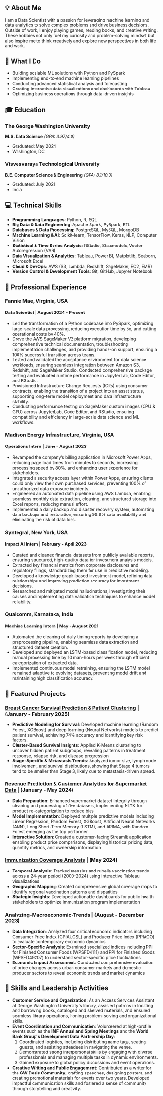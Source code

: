 ## 💡 About Me
I am a Data Scientist with a passion for leveraging machine learning and data analytics to solve complex problems and drive business decisions. Outside of work, I enjoy playing games, reading books, and creative writing. These hobbies not only fuel my curiosity and problem-solving mindset but also inspire me to think creatively and explore new perspectives in both life and work.

## 🎯 What I Do
<!--**Data Scientist specializing in**: -->
- Building scalable ML solutions with Python and PySpark
- Implementing end-to-end machine learning pipelines
- Conducting advanced statistical analysis and forecasting
- Creating interactive data visualizations and dashboards with Tableau
- Optimizing business operations through data-driven insights 


## 🎓 Education
### The George Washington University
**M.S. Data Science** _(GPA: 3.97/4.0)_
- Graduated: May 2024
- Washington, DC

### Visvesvaraya Technological University
**B.E. Computer Science & Engineering** _(GPA: 8.1/10.0)_
- Graduated: July 2021
- India


## 💻 Technical Skills
- **Programming Languages**: Python, R, SQL
- **Big Data & Data Engineering**: Apache Spark, PySpark, ETL
- **Databases & Data Processing**: PostgreSQL, MySQL, MongoDB
- **Machine Learning & AI**: Scikit-learn, TensorFlow, Keras, NLP, Computer Vision
- **Statistical & Time Series Analysis**: RStudio, Statsmodels, Vector Autoregression (VAR)
- **Data Visualization & Analytics**: Tableau, Power BI, Matplotlib, Seaborn, Microsoft Excel
- **Cloud & DevOps**: AWS (S3, Lambda, Redshift, SageMaker, EC2, EMR)
- **Version Control & Development Tools**: Git, GitHub, Jupyter Notebook


## 💼 Professional Experience
### Fannie Mae, Virginia, USA
#### Data Scientist | August 2024 - Present
- Led the transformation of a Python codebase into PySpark, optimizing large-scale data processing, reducing execution time by 5x, and cutting operational costs by 40%.
- Drove the AWS SageMaker V2 platform migration, developing comprehensive technical documentation, troubleshooting implementation challenges, and providing hands-on support, ensuring a 100% successful transition across teams.
- Tested and validated the acceptance environment for data science workloads, ensuring seamless integration between Amazon S3, Redshift, and SageMaker Studio. Conducted comprehensive package testing and evaluated runtime performance in JupyterLab, Code Editor, and RStudio.
- Provisioned Infrastructure Change Requests (ICRs) using consumer contracts, enabling the transition of a project into an asset status, supporting long-term model deployment and data infrastructure stability.
- Conducting performance testing on SageMaker custom images (CPU & GPU) across JupyterLab, Code Editor, and RStudio, ensuring compatibility and efficiency in large-scale data science and ML workflows.


### Madison Energy Infrastructure, Virginia, USA
#### Operations Intern | June - August 2023
- Revamped the company’s billing application in Microsoft Power Apps, reducing page load times from minutes to seconds, increasing processing speed by 80%, and enhancing user experience for stakeholders.
- Integrated a security access layer within Power Apps, ensuring clients could only view their own purchased services, preventing 100% of unauthorized data exposure incidents.
- Engineered an automated data pipeline using AWS Lambda, enabling seamless monthly data extraction, cleaning, and structured storage into Excel reports, reducing manual effort.
- Implemented a daily backup and disaster recovery system, automating data backups and restoration, ensuring 99.9% data availability and eliminating the risk of data loss.

### Syntegral, New York, USA
#### Impact AI Intern | February - April 2023
- Curated and cleaned financial datasets from publicly available reports, ensuring structured, high-quality data for investment analysis models.
- Extracted key financial metrics from corporate disclosures and regulatory filings, standardizing them for use in predictive modeling.
- Developed a knowledge graph-based investment model, refining data relationships and improving prediction accuracy for investment decisions.
- Researched and mitigated model hallucinations, investigating their causes and implementing data validation techniques to enhance model reliability.

### Qualcomm, Karnataka, India
#### Machine Learning Intern | May - August 2021
- Automated the cleaning of daily timing reports by developing a preprocessing pipeline, enabling seamless data extraction and structured dataset creation.
- Developed and deployed an LSTM-based classification model, reducing manual processing time by 10 man-hours per week through efficient categorization of extracted data.
- Implemented continuous model retraining, ensuring the LSTM model remained adaptive to evolving datasets, preventing model drift and maintaining high classification accuracy.


## 🚀 Featured Projects
<!--### <a href="https://github.com/sowmyamaddali/Medical-Text-Classification" target="_blank" rel="noopener noreferrer">Medical Text Classification</a> | (February 2025 - Present)
- **Developing an NLP pipeline for medical text classification**: Building a pipeline that processes and cleans research abstracts, applies TF-IDF vectorization, and clusters similar abstracts using K-Means, DBSCAN, and Hierarchical Clustering techniques.
- **Exploring dimensionality reduction & feature engineering**: Implementing PCA and t-SNE for high-dimensional visualization and experimenting with TF-IDF and Word2Vec embeddings to improve feature representation for clustering.
- **Evaluating clustering performance for meaningful insights**: Analyzing clustering quality using the Silhouette Score and adjusting hyperparameters to refine topic-based grouping of medical research abstracts.-->


### <a href="https://github.com/sowmyamaddali/Breast-Cancer-METABRIC" target="_blank" rel="noopener noreferrer">Breast Cancer Survival Prediction & Patient Clustering</a> | (January - February 2025)
- **Predictive Modeling for Survival**: Developed machine learning (Random Forest, XGBoost) and deep learning (Neural Networks) models to predict patient survival, achieving 74% accuracy and identifying key risk factors.
- **Cluster-Based Survival Insights**: Applied K-Means clustering to uncover hidden patient subgroups, revealing patterns in treatment response, relapse risk, and disease progression.
- **Stage-Specific & Metastasis Trends**: Analyzed tumor size, lymph node involvement, and survival distributions, showing that Stage 4 tumors tend to be smaller than Stage 3, likely due to metastasis-driven spread.


### <a href="https://github.com/sowmyamaddali/Revenue-Prediction-Customer-Analytics-for-Supermarket-Data" target="_blank" rel="noopener noreferrer">Revenue Prediction & Customer Analytics for Supermarket Data</a> | (January - May 2024)
- **Data Preparation**: Enhanced supermarket dataset integrity through cleaning and processing of five datasets, implementing NLTK for product re-categorization to reduce bias
- **Model Implementation**: Deployed multiple predictive models including Linear Regression, Random Forest, XGBoost, Artificial Neural Networks (ANN), Long Short-Term Memory (LSTM), and ARIMA, with Random Forest emerging as the top performer
- **Interactive Solution**: Created a customer-facing Streamlit application enabling product price comparisons, displaying historical pricing data, quantity metrics, and ownership information


### <a href="https://public.tableau.com/views/Immunization-Activities/Dashboard1?:language=en-US&publish=yes&:sid=&:redirect=auth&:display_count=n&:origin=viz_share_link" target="_blank" rel="noopener noreferrer">Immunization Coverage Analysis</a> | (May 2024)
- **Temporal Analysis**: Tracked measles and rubella vaccination trends across a 24-year period (2000-2024) using interactive Tableau visualizations
- **Geographic Mapping**: Created comprehensive global coverage maps to identify regional vaccination patterns and disparities
- **Strategic Insights**: Developed actionable dashboards for public health stakeholders to optimize immunization program implementation


### <a href="https://github.com/sowmyamaddali/Analyzing-Macroeconomic-Trends" target="_blank" rel="noopener noreferrer">Analyzing-Macroeconomic-Trends</a> | (August - December 2023)
- **Data Integration**: Analyzed four critical economic indicators including Consumer Price Index (CPIAUCSL) and Producer Price Index (PPIACO) to evaluate contemporary economic dynamics
- **Sector-Specific Analysis**: Examined specialized indices including PPI for Finished Consumer Foods (WPSFD4111) and PPI for Finished Goods (WPSFD49207) to understand sector-specific price fluctuations
- **Economic Impact Assessment**: Conducted comprehensive evaluation of price changes across urban consumer markets and domestic producer sectors to reveal economic trends and market dynamics


<!--## 🤝 Volunteer Experience

#### Access Services Assistant | George Washington University
_Washington, D.C | August 2023 - May 2024_

#### Development Data Partnership Day Volunteer | The World Bank Group
_Washington, D.C | October 2023_

#### Economic Development Volunteer | International Monetary Fund
_Washington, D.C | October 2023_
Annual Meeting

#### Economic Development Volunteer | International Monetary Fund
_Washington, D.C | April 2023_
Spring Meeting -->


## 🌟 Skills and Leadership Activities
- **Customer Service and Organization**: As an Access Services Assistant at George Washington University's library, assisted patrons in locating and borrowing books, cataloged and shelved materials, and ensured seamless library operations, honing problem-solving and organizational skills.
- **Event Coordination and Communication**: Volunteered at high-profile events such as the **IMF Annual and Spring Meetings** and the **World Bank Group's Development Data Partnership Day**:
  1. Coordinated logistics, including distributing name tags, seating guests, and assisting attendees in navigating the venue.
  2. Demonstrated strong interpersonal skills by engaging with diverse professionals and managing multiple tasks in dynamic environments.
  3. Gained exposure to global policy discussions and event operations.
- **Creative Writing and Public Engagement**: Contributed as a writer for the **GW Desis Community**, crafting speeches, designing posters, and creating promotional materials for events over two years. Developed impactful communication skills and fostered a sense of community through storytelling and creativity.
